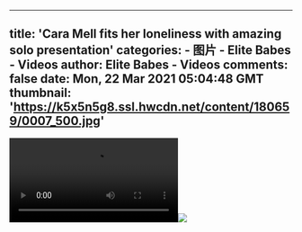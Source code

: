 
---
title: 'Cara Mell fits her loneliness with amazing solo presentation'
categories: 
    - 图片
    - Elite Babes - Videos
author: Elite Babes - Videos
comments: false
date: Mon, 22 Mar 2021 05:04:48 GMT
thumbnail: 'https://k5x5n5g8.ssl.hwcdn.net/content/180659/0007_500.jpg'
---

<div>   
<video controls loop preload="auto"><source src="https://m5z7v3n5.ssl.hwcdn.net/content/180659/0007.mp4" type="video/mp4"></video><img src="https://k5x5n5g8.ssl.hwcdn.net/content/180659/0007_500.jpg" referrerpolicy="no-referrer">  
</div>
            